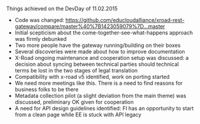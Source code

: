 Things achieved on the DevDay of 11.02.2015

* Code was changed: https://github.com/educloudalliance/xroad-rest-gateway/compare/master%40%7B1423059079%7D...master
* Initial scepticism about the come-together-see-what-happens approach was firmly debunked
* Two more people have the gateway running/building on their boxes
* Several discoveries were made about how to improve documentation 
* X-Road ongoing maintenance and cooperation setup was discussed: a decision about syncing between technical parties should technical terms be lost in the two stages of legal translation
* Compatibility with x-road v5 identified, work on porting started
* We need more meetings like this. There is a need to find reasons for business folks to be there
* Metadata collection pilot (a slight deviation from the main theme) was discussed, preliminary OK given for cooperation
* A need for API design guidelines identified: FI has an opportunity to start from a clean page while EE is stuck with API legacy

